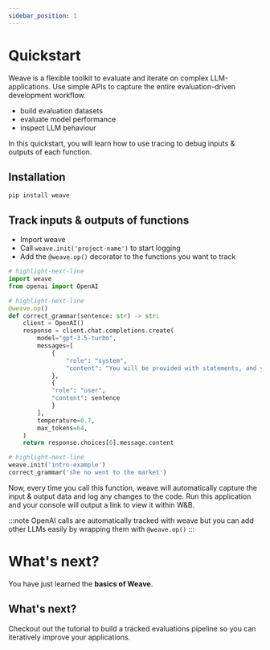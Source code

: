 ```yaml
---
sidebar_position: 1
---
```


# Quickstart

Weave is a flexible toolkit to evaluate and iterate on complex LLM-applications. 
Use simple APIs to capture the entire evaluation-driven development workflow. 

- build evaluation datasets
- evaluate model performance
- inspect LLM behaviour

In this quickstart, you will learn how to use tracing to debug inputs & outputs of each function.

## Installation

`pip install weave`

## Track inputs & outputs of functions

- Import weave
- Call `weave.init('project-name')` to start logging
- Add the `@weave.op()` decorator to the functions you want to track

```python
# highlight-next-line
import weave
from openai import OpenAI

# highlight-next-line
@weave.op()
def correct_grammar(sentence: str) -> str:
    client = OpenAI()
    response = client.chat.completions.create(
        model="gpt-3.5-turbo",
        messages=[
            {
                "role": "system",
                "content": "You will be provided with statements, and your task is to convert them to standard English."
            },
            {
            "role": "user",
            "content": sentence
            }
        ],
        temperature=0.7,
        max_tokens=64,
    )
    return response.choices[0].message.content

# highlight-next-line
weave.init('intro-example')
correct_grammar('she no went to the market')
```

Now, every time you call this function, weave will automatically capture the input & output data and log any changes to the code. 
Run this application and your console will output a link to view it within W&B.

:::note
OpenAI calls are automatically tracked with weave but you can add other LLMs easily by wrapping them with `@weave.op()`
:::

# What's next?

You have just learned the **basics of Weave**.

## What's next?

Checkout out the tutorial to build a tracked evaluations pipeline so you can iteratively improve your applications.